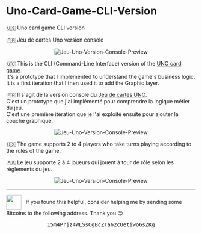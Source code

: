 # Uno-Card-Game-CLI-Version

:us: Uno card game CLI version  

:fr: Jeu de cartes Uno version console  

<p align="center">
  <img src="https://raw.githubusercontent.com/stoufa/Jeu-Uno-Version-Console/master/uno-console.gif" alt="Jeu-Uno-Version-Console-Preview"/>
</p>

:us: This is the CLI (Command-Line Interface) version of the [UNO card game](https://en.wikipedia.org/wiki/Uno_(card_game)).  
It's a prototype that I implemented to understand the game's business logic.  
It is a first iteration that I then used it to add the Graphic layer.  

:fr: Il s'agit de la version console du [Jeu de cartes UNO](https://fr.wikipedia.org/wiki/Uno).  
C'est un prototype que j'ai implémenté pour comprendre la logique métier du jeu.  
C'est une première itération que je l'ai exploité ensuite pour ajouter la couche graphique.  

<p align="center">
  <img src="https://raw.githubusercontent.com/stoufa/Jeu-Uno-Version-Console/master/uno.jpg" alt="Jeu-Uno-Version-Console-Preview"/>
</p>

:us: The game supports 2 to 4 players who take turns playing according to the rules of the game.  

:fr: Le jeu supporte 2 à 4 joueurs qui jouent à tour de rôle selon les règlements du jeu.  

<p align="center">
  <img src="https://raw.githubusercontent.com/stoufa/Jeu-Uno-Version-Console/master/screenshots/2.PNG" alt="Jeu-Uno-Version-Console-Preview"/>
</p>

<hr>

<img src="https://emojis.slackmojis.com/emojis/images/1485555744/1681/bitcoin.png" valign="middle" width="40" /> &nbsp; If you found this helpful, consider helping me by sending some Bitcoins to the following address. Thank you 😊

<pre align="center">
15m4Prjz4WLSsCgBcZTa62cUetiwo6sZKg
</pre>



